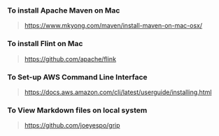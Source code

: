 ### To install Apache Maven on Mac
> https://www.mkyong.com/maven/install-maven-on-mac-osx/
### To install Flint on Mac
> https://github.com/apache/flink
### To Set-up AWS Command Line Interface
> https://docs.aws.amazon.com/cli/latest/userguide/installing.html
### To View Markdown files on local system
> https://github.com/joeyespo/grip

